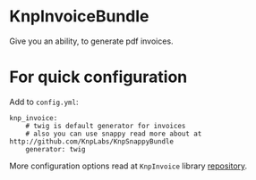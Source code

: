 ﻿KnpInvoiceBundle
================

Give you an ability, to generate pdf invoices.

For quick configuration
=======================

Add to `config.yml`:

```
knp_invoice:
    # twig is default generator for invoices
    # also you can use snappy read more about at http://github.com/KnpLabs/KnpSnappyBundle
    generator: twig
```

More configuration options read at `KnpInvoice` library [repository](https://github.com/KnpLabs/KnpInvoice).